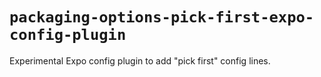 # `packaging-options-pick-first-expo-config-plugin`

Experimental Expo config plugin to add "pick first" config lines.
